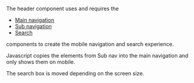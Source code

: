 The header component uses and requires the
 * [Main navigation](main-nav)
 * [Sub navigation](sub-nav)
 * [Search](search)
 
components to create the mobile navigation and search experience. 

Javascript copies the elements from Sub nav into the main navigation and only shows them on mobile.

The search box is moved depending on the screen size.
